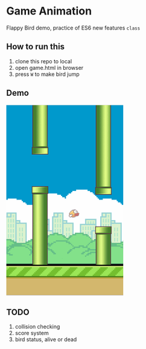 # Game Animation
Flappy Bird demo, practice of ES6 new features `class`

## How to run this

1. clone this repo to local
2. open game.html in browser
3. press `W` to make bird jump

## Demo
![flappyBird.gif](./img/flappyBird.gif)

## TODO
1. collision checking
2. score system
3. bird status, alive or dead